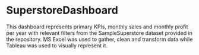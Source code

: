 # SuperstoreDashboard
This dashboard represents primary KPIs, monthly sales and monthly profit per year with relevant filters from the SampleSuperstore dataset provided in the repository. MS Excel was used to gather, clean and transform data while Tableau was used to visually represent it.
